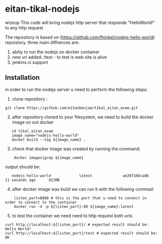 # eitan-tikal-nodejs
wizeup
This code will bring nodejs http server that responde "HelloWorld!" to any http request

The repository is based on (https://github.com/fhinkel/nodejs-hello-world) repoistory.
three main diffrences are:
1. abiliy to run the nodejs on docker container
2. new uri added: /test - to test is web site is alive
3. jenkins ci support

## Installation

in order to run the nodejs server u need to perform the following steps:
1. clone repository :
```
git clone https://github.com/eitanbenjam/tikal_eitan_exam.git
```
2. after repository cloned to your filesystem, we need to build the docker image on out docker
```
   cd tikal_eitan_exam
   image_name="nodejs-hello-world"
   docker build --tag ${image_name} .
```
3. check that docker image was created by running the command:
```
    docker images|grep ${image_name}
```
   output should be:
```
   nodejs-hello-world             latest              ae20716bca86        11 seconds ago      921MB
```
4. after docker image was build we can run it with the following commad:
```
    listen_port=8888 # this is the port that u need to connect in order to connect to the container
    docker run -d -p ${listen_port}:80 ${image_name}:latest
```
5. to test the container we need need to http request both urls:
```
curl http://localhost:${listen_port}/ # expected result should be: Hello World!
curl http://localhost:${listen_port}/test # expected result should be: OK
```
    
